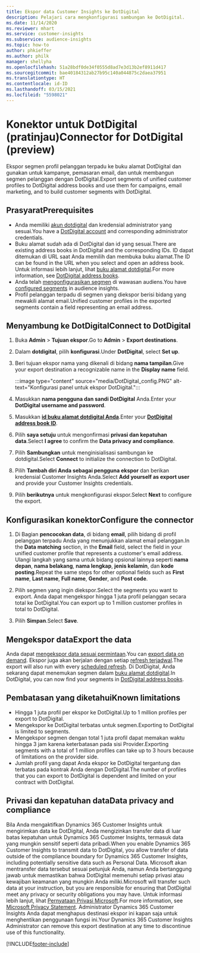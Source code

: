 ```yaml
---
title: Ekspor data Customer Insights ke DotDigital
description: Pelajari cara mengkonfigurasi sambungan ke DotDigital.
ms.date: 11/14/2020
ms.reviewer: mhart
ms.service: customer-insights
ms.subservice: audience-insights
ms.topic: how-to
author: phkieffer
ms.author: philk
manager: shellyha
ms.openlocfilehash: 51a28bdf0de34f0555d8ad7e3d13b2ef8911d417
ms.sourcegitcommit: bae40184312ab27b95c140a044875c2daea37951
ms.translationtype: HT
ms.contentlocale: id-ID
ms.lasthandoff: 03/15/2021
ms.locfileid: "5598021"
---
```

# <a name="connector-for-dotdigital-preview"></a><span data-ttu-id="eef5a-103">Konektor untuk DotDigital (pratinjau)</span><span class="sxs-lookup"><span data-stu-id="eef5a-103">Connector for DotDigital (preview)</span></span>

<span data-ttu-id="eef5a-104">Ekspor segmen profil pelanggan terpadu ke buku alamat DotDigital dan gunakan untuk kampanye, pemasaran email, dan untuk membangun segmen pelanggan dengan DotDigital.</span><span class="sxs-lookup"><span data-stu-id="eef5a-104">Export segments of unified customer profiles to DotDigital address books and use them for campaigns, email marketing, and to build customer segments with DotDigital.</span></span> 

## <a name="prerequisites"></a><span data-ttu-id="eef5a-105">Prasyarat</span><span class="sxs-lookup"><span data-stu-id="eef5a-105">Prerequisites</span></span>

-   <span data-ttu-id="eef5a-106">Anda memiliki [akun dotdigital](https://dotdigital.com/) dan kredensial administrator yang sesuai.</span><span class="sxs-lookup"><span data-stu-id="eef5a-106">You have a [DotDigital account](https://dotdigital.com/) and corresponding administrator credentials.</span></span>
-   <span data-ttu-id="eef5a-107">Buku alamat sudah ada di DotDigital dan id yang sesuai.</span><span class="sxs-lookup"><span data-stu-id="eef5a-107">There are existing address books in DotDigital and the corresponding IDs.</span></span> <span data-ttu-id="eef5a-108">ID dapat ditemukan di URL saat Anda memilih dan membuka buku alamat.</span><span class="sxs-lookup"><span data-stu-id="eef5a-108">The ID can be found in the URL when you select and open an address book.</span></span> <span data-ttu-id="eef5a-109">Untuk informasi lebih lanjut, lihat [buku alamat dotdigital](https://support.dotdigital.com/hc/articles/212211968-Creating-an-address-book).</span><span class="sxs-lookup"><span data-stu-id="eef5a-109">For more information, see [DotDigital address books](https://support.dotdigital.com/hc/articles/212211968-Creating-an-address-book).</span></span>
-   <span data-ttu-id="eef5a-110">Anda telah [mengonfigurasikan segmen](segments.md) di wawasan audiens.</span><span class="sxs-lookup"><span data-stu-id="eef5a-110">You have [configured segments](segments.md) in audience insights.</span></span>
-   <span data-ttu-id="eef5a-111">Profil pelanggan terpadu di segmen yang diekspor berisi bidang yang mewakili alamat email.</span><span class="sxs-lookup"><span data-stu-id="eef5a-111">Unified customer profiles in the exported segments contain a field representing an email address.</span></span>

## <a name="connect-to-dotdigital"></a><span data-ttu-id="eef5a-112">Menyambung ke DotDigital</span><span class="sxs-lookup"><span data-stu-id="eef5a-112">Connect to DotDigital</span></span>

1. <span data-ttu-id="eef5a-113">Buka **Admin** > **Tujuan ekspor**.</span><span class="sxs-lookup"><span data-stu-id="eef5a-113">Go to **Admin** > **Export destinations**.</span></span>

1. <span data-ttu-id="eef5a-114">Dalam **dotdigital**, pilih **konfigurasi**.</span><span class="sxs-lookup"><span data-stu-id="eef5a-114">Under **DotDigital**, select **Set up**.</span></span>

1. <span data-ttu-id="eef5a-115">Beri tujuan ekspor nama yang dikenali di bidang **nama tampilan**.</span><span class="sxs-lookup"><span data-stu-id="eef5a-115">Give your export destination a recognizable name in the **Display name** field.</span></span>

   :::image type="content" source="media/DotDigital_config.PNG" alt-text="Konfigurasi panel untuk ekspor DotDigital.":::

1. <span data-ttu-id="eef5a-117">Masukkan **nama pengguna dan sandi DotDigital** Anda.</span><span class="sxs-lookup"><span data-stu-id="eef5a-117">Enter your **DotDigital username and password**.</span></span>

1. <span data-ttu-id="eef5a-118">Masukkan **[id buku alamat dotdigital Anda](https://support.dotdigital.com/hc/articles/212211968-Creating-an-address-book)**.</span><span class="sxs-lookup"><span data-stu-id="eef5a-118">Enter your **[DotDigital address book ID](https://support.dotdigital.com/hc/articles/212211968-Creating-an-address-book)**.</span></span>

1. <span data-ttu-id="eef5a-119">Pilih **saya setuju** untuk mengonfirmasi **privasi dan kepatuhan data**.</span><span class="sxs-lookup"><span data-stu-id="eef5a-119">Select **I agree** to confirm the **Data privacy and compliance**.</span></span>

1. <span data-ttu-id="eef5a-120">Pilih **Sambungkan** untuk menginisialisasi sambungan ke dotdigital.</span><span class="sxs-lookup"><span data-stu-id="eef5a-120">Select **Connect** to initialize the connection to DotDigital.</span></span>

1. <span data-ttu-id="eef5a-121">Pilih **Tambah diri Anda sebagai pengguna ekspor** dan berikan kredensial Customer Insights Anda.</span><span class="sxs-lookup"><span data-stu-id="eef5a-121">Select **Add yourself as export user** and provide your Customer Insights credentials.</span></span>

1. <span data-ttu-id="eef5a-122">Pilih **berikutnya** untuk mengkonfigurasi ekspor.</span><span class="sxs-lookup"><span data-stu-id="eef5a-122">Select **Next** to configure the export.</span></span>

## <a name="configure-the-connector"></a><span data-ttu-id="eef5a-123">Konfigurasikan konektor</span><span class="sxs-lookup"><span data-stu-id="eef5a-123">Configure the connector</span></span>

1. <span data-ttu-id="eef5a-124">Di Bagian **pencocokan data**, di bidang **email**, pilih bidang di profil pelanggan terpadu Anda yang menunjukkan alamat email pelanggan.</span><span class="sxs-lookup"><span data-stu-id="eef5a-124">In the **Data matching** section, in the **Email** field, select the field in your unified customer profile that represents a customer's email address.</span></span> <span data-ttu-id="eef5a-125">Ulangi langkah yang sama untuk bidang opsional lainnya seperti **nama depan**, **nama belakang**, **nama lengkap**, **jenis kelamin**, dan **kode posting**.</span><span class="sxs-lookup"><span data-stu-id="eef5a-125">Repeat the same steps for other optional fields such as **First name**, **Last name**, **Full name**, **Gender**, and **Post code**.</span></span>

1. <span data-ttu-id="eef5a-126">Pilih segmen yang ingin diekspor.</span><span class="sxs-lookup"><span data-stu-id="eef5a-126">Select the segments you want to export.</span></span> <span data-ttu-id="eef5a-127">Anda dapat mengekspor hingga 1 juta profil pelanggan secara total ke DotDigital.</span><span class="sxs-lookup"><span data-stu-id="eef5a-127">You can export up to 1 million customer profiles in total to DotDigital.</span></span>

1. <span data-ttu-id="eef5a-128">Pilih **Simpan**.</span><span class="sxs-lookup"><span data-stu-id="eef5a-128">Select **Save**.</span></span>

## <a name="export-the-data"></a><span data-ttu-id="eef5a-129">Mengekspor data</span><span class="sxs-lookup"><span data-stu-id="eef5a-129">Export the data</span></span>

<span data-ttu-id="eef5a-130">Anda dapat [mengekspor data sesuai permintaan](export-destinations.md).</span><span class="sxs-lookup"><span data-stu-id="eef5a-130">You can [export data on demand](export-destinations.md).</span></span> <span data-ttu-id="eef5a-131">Ekspor juga akan berjalan dengan setiap [refresh terjadwal](system.md#schedule-tab).</span><span class="sxs-lookup"><span data-stu-id="eef5a-131">The export will also run with every [scheduled refresh](system.md#schedule-tab).</span></span> <span data-ttu-id="eef5a-132">Di DotDigital, Anda sekarang dapat menemukan segmen dalam [buku alamat dotdigital](https://support.dotdigital.com/hc/articles/212211968-Creating-an-address-book).</span><span class="sxs-lookup"><span data-stu-id="eef5a-132">In DotDigital, you can now find your segments in [DotDigital address books](https://support.dotdigital.com/hc/articles/212211968-Creating-an-address-book).</span></span>

## <a name="known-limitations"></a><span data-ttu-id="eef5a-133">Pembatasan yang diketahui</span><span class="sxs-lookup"><span data-stu-id="eef5a-133">Known limitations</span></span>

- <span data-ttu-id="eef5a-134">Hingga 1 juta profil per ekspor ke DotDigital.</span><span class="sxs-lookup"><span data-stu-id="eef5a-134">Up to 1 million profiles per export to DotDigital.</span></span>
- <span data-ttu-id="eef5a-135">Mengekspor ke DotDigital terbatas untuk segmen.</span><span class="sxs-lookup"><span data-stu-id="eef5a-135">Exporting to DotDigital is limited to segments.</span></span>
- <span data-ttu-id="eef5a-136">Mengekspor segmen dengan total 1 juta profil dapat memakan waktu hingga 3 jam karena keterbatasan pada sisi Provider.</span><span class="sxs-lookup"><span data-stu-id="eef5a-136">Exporting segments with a total of 1 million profiles can take up to 3 hours because of limitations on the provider side.</span></span> 
- <span data-ttu-id="eef5a-137">Jumlah profil yang dapat Anda ekspor ke DotDigital tergantung dan terbatas pada kontrak Anda dengan DotDigital.</span><span class="sxs-lookup"><span data-stu-id="eef5a-137">The number of profiles that you can export to DotDigital is dependent and limited on your contract with DotDigital.</span></span>

## <a name="data-privacy-and-compliance"></a><span data-ttu-id="eef5a-138">Privasi dan kepatuhan data</span><span class="sxs-lookup"><span data-stu-id="eef5a-138">Data privacy and compliance</span></span>

<span data-ttu-id="eef5a-139">Bila Anda mengaktifkan Dynamics 365 Customer Insights untuk mengirimkan data ke DotDigital, Anda mengizinkan transfer data di luar batas kepatuhan untuk Dynamics 365 Customer Insights, termasuk data yang mungkin sensitif seperti data pribadi.</span><span class="sxs-lookup"><span data-stu-id="eef5a-139">When you enable Dynamics 365 Customer Insights to transmit data to DotDigital, you allow transfer of data outside of the compliance boundary for Dynamics 365 Customer Insights, including potentially sensitive data such as Personal Data.</span></span> <span data-ttu-id="eef5a-140">Microsoft akan mentransfer data tersebut sesuai petunjuk Anda, namun Anda bertanggung jawab untuk memastikan bahwa DotDigital memenuhi setiap privasi atau kewajiban keamanan yang mungkin Anda miliki.</span><span class="sxs-lookup"><span data-stu-id="eef5a-140">Microsoft will transfer such data at your instruction, but you are responsible for ensuring that DotDigital meet any privacy or security obligations you may have.</span></span> <span data-ttu-id="eef5a-141">Untuk informasi lebih lanjut, lihat [Pernyataan Privasi Microsoft](https://go.microsoft.com/fwlink/?linkid=396732).</span><span class="sxs-lookup"><span data-stu-id="eef5a-141">For more information, see [Microsoft Privacy Statement](https://go.microsoft.com/fwlink/?linkid=396732).</span></span>
<span data-ttu-id="eef5a-142">Administrator Dynamics 365 Customer Insights Anda dapat menghapus destinasi ekspor ini kapan saja untuk menghentikan penggunaan fungsi ini.</span><span class="sxs-lookup"><span data-stu-id="eef5a-142">Your Dynamics 365 Customer Insights Administrator can remove this export destination at any time to discontinue use of this functionality.</span></span>


[!INCLUDE[footer-include](../includes/footer-banner.md)]